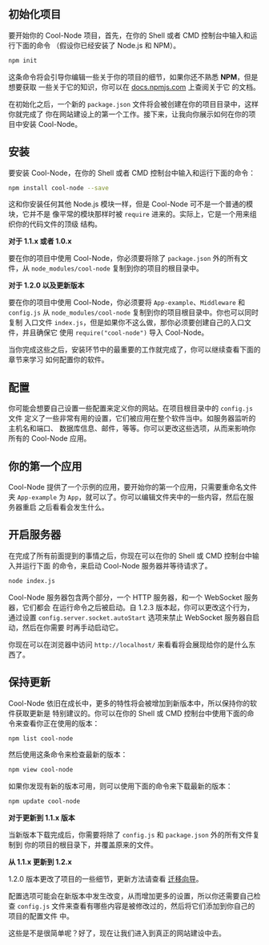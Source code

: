 ## 初始化项目

要开始你的 Cool-Node 项目，首先，在你的 Shell 或者 CMD 控制台中输入和运行下面的命令
（假设你已经安装了 Node.js 和 NPM）。

```sh
npm init
```

这条命令将会引导你编辑一些关于你的项目的细节，如果你还不熟悉 **NPM**，但是想要获取
一些关于它的知识，你可以在 [docs.npmjs.com](https://docs.npmjs.com/) 上查阅关于它
的文档。

在初始化之后，一个新的 `package.json` 文件将会被创建在你的项目目录中，这样你就完成了
你在网站建设上的第一个工作。接下来，让我向你展示如何在你的项目中安装 Cool-Node。

## 安装

要安装 Cool-Node，在你的 Shell 或者 CMD 控制台中输入和运行下面的命令：

```sh
npm install cool-node --save
```

这和你安装任何其他 Node.js 模块一样，但是 Cool-Node 可不是一个普通的模块，它并不是
像平常的模块那样时被 `require` 进来的。实际上，它是一个用来组织你的代码文件的顶级
结构。

**对于 1.1.x 或者 1.0.x**

要在你的项目中使用 Cool-Node，你必须要将除了 `package.json` 外的所有文件，从
`node_modules/cool-node` 复制到你的项目的根目录中。

**对于 1.2.0 以及更新版本**

要在你的项目中使用 Cool-Node，你必须要将 `App-example`、`Middleware` 和 
`config.js` 从 `node_modules/cool-node` 复制到你的项目根目录中。你也可以同时复制
入口文件 `index.js`，但是如果你不这么做，那你必须要创建自己的入口文件，并且确保它
使用 `require("cool-node")` 导入 Cool-Node。

当你完成这些之后，安装环节中的最重要的工作就完成了，你可以继续查看下面的章节来学习
如何配置你的软件。

## 配置

你可能会想要自己设置一些配置来定义你的网站。在项目根目录中的 `config.js` 文件
定义了一些非常有用的设置，它们被应用在整个软件当中。如服务器监听的主机名和端口、
数据库信息、邮件，等等。你可以更改这些选项，从而来影响你所有的 Cool-Node 应用。

## 你的第一个应用

Cool-Node 提供了一个示例的应用，要开始你的第一个应用，只需要重命名文件夹
`App-example` 为 `App`，就可以了。你可以编辑文件夹中的一些内容，然后在服务器重启
之后看看会发生什么。

## 开启服务器

在完成了所有前面提到的事情之后，你现在可以在你的 Shell 或 CMD 控制台中输入并运行下面
的命令，来启动 Cool-Node 服务器并等待请求了。

```sh
node index.js
```

Cool-Node 服务器包含两个部分，一个 HTTP 服务器，和一个 WebSocket 服务器，它们都会
在运行命令之后被启动。自 1.2.3 版本起，你可以更改这个行为，通过设置 
`config.server.socket.autoStart` 选项来禁止 WebSocket 服务器自启动，然后在你需要
时再手动启动它。

你现在可以在浏览器中访问 `http://localhost/` 来看看将会展现给你的是什么东西了。

## 保持更新

Cool-Node 依旧在成长中，更多的特性将会被增加到新版本中，所以保持你的软件获取更新是
特别建议的。你可以在你的 Shell 或 CMD 控制台中使用下面的命令来查看你正在使用的版本：

```sh
npm list cool-node
```

然后使用这条命令来检查最新的版本：

```sh
npm view cool-node
```

如果你发现有新的版本可用，则可以使用下面的命令来下载最新的版本：

```sh
npm update cool-node
```

**对于更新到 1.1.x 版本**

当新版本下载完成后，你需要将除了 `config.js` 和 `package.json` 外的所有文件复制到
你的项目的根目录下，并覆盖原来的文件。

**从 1.1.x 更新到 1.2.x**

1.2.0 版本更改了项目的一些细节，更新方法请查看 
[迁移向导](/Docs/MigrationGuide)。

配置选项可能会在新版本中发生改变，从而增加更多的设置，所以你还需要自己检查 
`config.js` 文件来查看有哪些内容是被修改过的，然后将它们添加到你自己的项目的配置文件
中。

这些是不是很简单呢？好了，现在让我们进入到真正的网站建设中去。